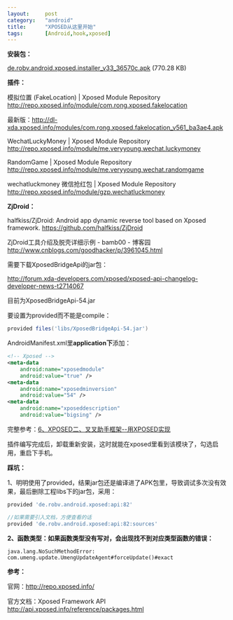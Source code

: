 ```yaml
---
layout:		post
category:	"android"
title:		"XPOSED从这里开始"
tags:		[Android,hook,xposed]
---
```




**安装包：**

[de.robv.android.xposed.installer_v33_36570c.apk](http://dl-xda.xposed.info/modules/de.robv.android.xposed.installer_v33_36570c.apk) (770.28 KB)



**插件：**

模拟位置 (FakeLocation) | Xposed Module Repository http://repo.xposed.info/module/com.rong.xposed.fakelocation

最新版：http://dl-xda.xposed.info/modules/com.rong.xposed.fakelocation_v561_ba3ae4.apk

WechatLuckyMoney | Xposed Module Repository http://repo.xposed.info/module/me.veryyoung.wechat.luckymoney

RandomGame | Xposed Module Repository http://repo.xposed.info/module/me.veryyoung.wechat.randomgame

wechatluckmoney 微信抢红包 | Xposed Module Repository http://repo.xposed.info/module/gzp.wechatluckmoney



**ZjDroid：**

halfkiss/ZjDroid: Android app dynamic reverse tool based on Xposed framework. https://github.com/halfkiss/ZjDroid

ZjDroid工具介绍及脱壳详细示例 - bamb00 - 博客园 http://www.cnblogs.com/goodhacker/p/3961045.html

需要下载XposedBridgeApi的jar包：

http://forum.xda-developers.com/xposed/xposed-api-changelog-developer-news-t2714067

目前为XposedBridgeApi-54.jar

要设置为provided而不能是compile：

```groovy
provided files('libs/XposedBridgeApi-54.jar')
```

AndroidManifest.xml里**application下**添加：

```xml
<!-- Xposed -->
<meta-data
    android:name="xposedmodule"
    android:value="true" />
<meta-data
    android:name="xposedminversion"
    android:value="54" />
<meta-data
    android:name="xposeddescription"
    android:value="bigsing" />
```

完整参考：[6、XPOSED二、叉叉助手框架--用XPOSED实现]()

插件编写完成后，卸载重新安装，这时就能在xposed里看到该模块了，勾选启用，重启下手机。



**踩坑：**

1、明明使用了provided，结果jar包还是编译进了APK包里，导致调试多次没有效果，最后删除工程libs下的jar包，采用：

```groovy
provided 'de.robv.android.xposed:api:82'

//如果需要引入文档，方便查看的话
provided 'de.robv.android.xposed:api:82:sources'
```



**2、函数类型：如果函数类型没有写对，会出现找不到对应类型函数的错误：**

```
java.lang.NoSuchMethodError: com.umeng.update.UmengUpdateAgent#forceUpdate()#exact
```



**参考：**

官网：http://repo.xposed.info/

官方文档：Xposed Framework API http://api.xposed.info/reference/packages.html